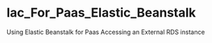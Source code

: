 # Iac_For_Paas_Elastic_Beanstalk
Using Elastic Beanstalk for Paas Accessing an External RDS instance
